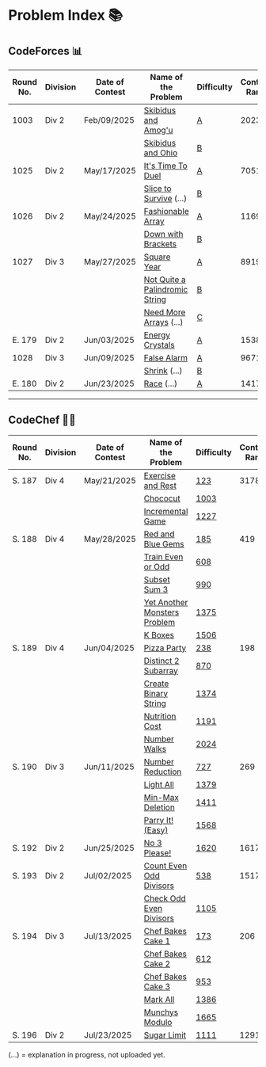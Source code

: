 # Problem Index 📚

## CodeForces 📊
| Round No. | Division | Date of Contest | Name of the Problem                                                                                                                | Difficulty                                             | Contest Rank |
|-----------|----------|------------------|------------------------------------------------------------------------------------------------------------------------------------|--------------------------------------------------------|--------------|
| 1003      | Div 2    | Feb/09/2025      | [Skibidus and Amog'u](https://github.com/risha2211/Competitive-Programming/blob/main/Skibidus-and-Amog'u.md)                      | [A](https://codeforces.com/contest/2065/problem/A)     | 20234        |
|           |          |                  | [Skibidus and Ohio](https://github.com/risha2211/Competitive-Programming/blob/main/Skibidus-and-Ohio.md)                          | [B](https://codeforces.com/contest/2065/problem/B)     |              |
| 1025      | Div 2    | May/17/2025      | [It's Time To Duel](https://github.com/risha2211/Competitive-Programming/blob/main/It's-Time-To-Duel.md)                          | [A](https://codeforces.com/contest/2109/problem/A)     | 7051         |
|           |          |                  | [Slice to Survive](https://github.com/risha2211/Competitive-Programming/blob/main/Slice-to-Survive.md) (...)                      | [B](https://codeforces.com/contest/2109/problem/B)     |              |
| 1026      | Div 2    | May/24/2025      | [Fashionable Array](https://github.com/risha2211/Competitive-Programming/blob/main/Fashionable-Array.md)                          | [A](https://codeforces.com/contest/2110/problem/A)     | 11690        |
|           |          |                  | [Down with Brackets](https://github.com/risha2211/Competitive-Programming/blob/main/Down-with-Brackets.md)                        | [B](https://codeforces.com/contest/2110/problem/B)     |              |
| 1027      | Div 3    | May/27/2025      | [Square Year](https://github.com/risha2211/Competitive-Programming/blob/main/Square-Year.md)                                      | [A](https://codeforces.com/contest/2114/problem/A)     | 8919         |
|           |          |                  | [Not Quite a Palindromic String](https://github.com/risha2211/Competitive-Programming/blob/main/Not-Quite-a-Palindromic-String.md) | [B](https://codeforces.com/contest/2114/problem/B)     |              |
|           |          |                  | [Need More Arrays](https://github.com/risha2211/Competitive-Programming/blob/main/Need-More-Arrays.md) (...)                      | [C](https://codeforces.com/contest/2114/problem/C)     |              |
| E. 179    | Div 2    | Jun/03/2025      | [Energy Crystals](https://github.com/risha2211/Competitive-Programming/blob/main/Energy-Crystals.md)                              | [A](https://codeforces.com/contest/2111/problem/A)     | 15381        |
| 1028      | Div 3    | Jun/09/2025      | [False Alarm](https://github.com/risha2211/Competitive-Programming/blob/main/False-Alarm.md)                                      | [A](https://codeforces.com/contest/2117/problem/A)     | 9671         |
|           |          |                  | [Shrink](https://github.com/risha2211/Competitive-Programming/blob/main/Shrink.md) (...)                                          | [B](https://codeforces.com/contest/2117/problem/B)     |              |
| E. 180    | Div 2    | Jun/23/2025      | [Race](https://github.com/risha2211/Competitive-Programming/blob/main/Race.md) (...)                                              | [A](https://codeforces.com/contest/2112/problem/A)     | 14172        |

---

## CodeChef 🧑‍🍳
| Round No. | Division | Date of Contest       | Name of the Problem                                                                                                            | Difficulty                                               | Contest Rank |
| --------- | -------- | ----------- | ------------------------------------------------------------------------------------------------------------------------------ | -------------------------------------------------------- | ------------ |
| S. 187    | Div 4    | May/21/2025 | [Exercise and Rest](https://github.com/risha2211/Competitive-Programming/blob/main/Exercise-and-Rest.md)                       | [123](https://www.codechef.com/problems/EXREST)          | 3178         |
|           |          |             | [Chococut](https://github.com/risha2211/Competitive-Programming/blob/main/Chococut.md)                                         | [1003](https://www.codechef.com/problems/CHOCUT)         |              |
|           |          |             | [Incremental Game](https://github.com/risha2211/Competitive-Programming/blob/main/Incremental-Game.md)                         | [1227](https://www.codechef.com/problems/INCGAME)        |              |
| S. 188    | Div 4    | May/28/2025 | [Red and Blue Gems](https://github.com/risha2211/Competitive-Programming/blob/main/Red-and-Blue-Gems.md)                       | [185](https://www.codechef.com/problems/REDBLUEGEM)      | 419          |
|           |          |             | [Train Even or Odd](https://github.com/risha2211/Competitive-Programming/blob/main/Train-Even-or-Odd.md)                       | [608](https://www.codechef.com/problems/TRAINEVOD)       |              |
|           |          |             | [Subset Sum 3](https://github.com/risha2211/Competitive-Programming/blob/main/Subset-Sum-3.md)                                 | [990](https://www.codechef.com/problems/SUBSUM3)         |              |
|           |          |             | [Yet Another Monsters Problem](https://github.com/risha2211/Competitive-Programming/blob/main/Yet-Another-Monsters-Problem.md) | [1375](https://www.codechef.com/problems/YETMON)         |              |
|           |          |             | [K Boxes](https://github.com/risha2211/Competitive-Programming/blob/main/K-Boxes.md)                                           | [1506](https://www.codechef.com/problems/KBOXES)         |              |
| S. 189    | Div 4    | Jun/04/2025 | [Pizza Party](https://github.com/risha2211/Competitive-Programming/blob/main/Pizza-Party.md)                                   | [238](https://www.codechef.com/problems/PIZZAPARTY)      | 198          |
|           |          |             | [Distinct 2 Subarray](https://github.com/risha2211/Competitive-Programming/blob/main/Distinct-2-Subarray.md)                   | [870](https://www.codechef.com/problems/DIS2SUB)         |              |
|           |          |             | [Create Binary String](https://github.com/risha2211/Competitive-Programming/blob/main/Create-Binary-String.md)                 | [1374](https://www.codechef.com/problems/CREATEBINSTR)   |              |
|           |          |             | [Nutrition Cost](https://github.com/risha2211/Competitive-Programming/blob/main/Nutrition-Cost.md)                             | [1191](https://www.codechef.com/problems/NUTRICOST)      |              |
|           |          |             | [Number Walks](https://github.com/risha2211/Competitive-Programming/blob/main/Number-Walks.md)                                 | [2024](https://www.codechef.com/problems/NUMBERWALK)     |              |
| S. 190    | Div 3    | Jun/11/2025 | [Number Reduction](https://github.com/risha2211/Competitive-Programming/blob/main/Number-Reduction.md)                         | [727](https://www.codechef.com/problems/RED23)           | 269          |
|           |          |             | [Light All](https://github.com/risha2211/Competitive-Programming/blob/main/Light-All.md)                                       | [1379](https://www.codechef.com/problems/LTALL)          |              |
|           |          |             | [Min-Max Deletion](https://github.com/risha2211/Competitive-Programming/blob/main/Min-Max-Deletion.md)                         | [1411](https://www.codechef.com/problems/MNMXDEL)        |              |
|           |          |             | [Parry It! (Easy)](https://github.com/risha2211/Competitive-Programming/blob/main/Parry-It-Easy.md)                            | [1568](https://www.codechef.com/problems/MXPARREZ)       |              |
| S. 192    | Div 2    | Jun/25/2025 | [No 3 Please!](https://github.com/risha2211/Competitive-Programming/blob/main/No-3-Please.md)                                  | [1620](https://www.codechef.com/START192B/problems/NO3P) | 1617         |
| S. 193    | Div 2    | Jul/02/2025 | [Count Even Odd Divisors](https://github.com/risha2211/Competitive-Programming/blob/main/Count-Even-Odd-Divisors.md)           | [538](https://www.codechef.com/problems/CNTODDEVEN)      | 1517         |
|           |          |             | [Check Odd Even Divisors](https://github.com/risha2211/Competitive-Programming/blob/main/Check-Odd-Even-Divisors.md)           | [1105](https://www.codechef.com/problems/ODDEVENDIV)     |              |
| S. 194    | Div 3    | Jul/13/2025 | [Chef Bakes Cake 1](https://github.com/risha2211/Competitive-Programming/blob/main/Chef-Bakes-Cake-1.md)                       | [173](https://www.codechef.com/problems/BAKECAKE1)       | 206          |
|           |          |             | [Chef Bakes Cake 2](https://github.com/risha2211/Competitive-Programming/blob/main/Chef-Bakes-Cake-2.md)                       | [612](https://www.codechef.com/problems/BAKECAKE2)       |              |
|           |          |             | [Chef Bakes Cake 3](https://github.com/risha2211/Competitive-Programming/blob/main/Chef-Bakes-Cake-3.md)                       | [953](https://www.codechef.com/problems/BAKECAKE3)       |              |
|           |          |             | [Mark All](https://github.com/risha2211/Competitive-Programming/blob/main/Mark-All.md)                                         | [1386](https://www.codechef.com/problems/MARKALL)        |              |
|           |          |             | [Munchys Modulo](https://github.com/risha2211/Competitive-Programming/blob/main/Munchys-Modulo.md)                             | [1665](https://www.codechef.com/problems/MUNCHMOD)       |              |
| S. 196    | Div 2    | Jul/23/2025 | [Sugar Limit](https://github.com/risha2211/Competitive-Programming/blob/main/Sugar-Limit.md)                                   | [1111](https://www.codechef.com/problems/SULIM)          | 1291         |

(...) = explanation in progress, not uploaded yet.

